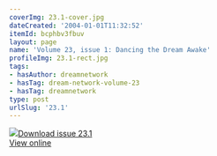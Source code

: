 ```yaml
---
coverImg: 23.1-cover.jpg
dateCreated: '2004-01-01T11:32:52'
itemId: bcphbv3fbuv
layout: page
name: 'Volume 23, issue 1: Dancing the Dream Awake'
profileImg: 23.1-rect.jpg
tags:
- hasAuthor: dreamnetwork
- hasTag: dream-network-volume-23
- hasTag: dreamnetwork
type: post
urlSlug: '23.1'
---
```

<img class="card-journal-img" src="../images/23.1-rect.jpg"/><a href="../files/pdfs/Volume_23/23.1_dance.pdf" download="">Download issue 23.1</a><br><a href="../files/pdfs/Volume_23/23.1_dance.pdf">View online</a>